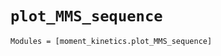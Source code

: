 `plot_MMS_sequence`
===================

```@autodocs
Modules = [moment_kinetics.plot_MMS_sequence]
```
